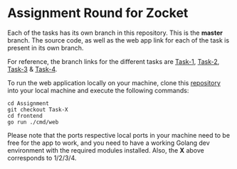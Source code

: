 # Assignment Round for Zocket

Each of the tasks has its own branch in this repository. This is the **master** branch. The source code, as well as the web app link for each of the task is present in its own branch. 

For reference, the branch links for the different tasks are [Task-1](https://github.com/sankalp-12/Assignment/tree/Task-1), [Task-2](https://github.com/sankalp-12/Assignment/tree/Task-2), [Task-3](https://github.com/sankalp-12/Assignment/tree/Task-3) & [Task-4](https://github.com/sankalp-12/Assignment/tree/Task-4).

To run the web application locally on your machine, clone this [repository](https://github.com/sankalp-12/Assignment.git) into your local machine and execute the following commands:

```
cd Assignment
git checkout Task-X 
cd frontend
go run ./cmd/web
```
Please note that the ports respective local ports in your machine need to be free for the app to work, and you need to have a working Golang dev environment with the required modules installed. Also, the **X** above corresponds to 1/2/3/4.
